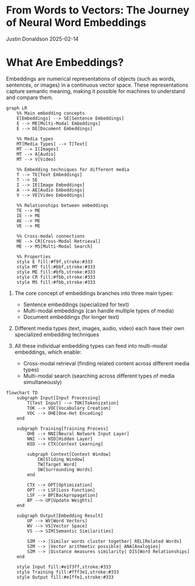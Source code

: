 # From Words to Vectors: The Journey of Neural Word Embeddings
Justin Donaldson
2025-02-14

# What Are Embeddings?

Embeddings are numerical representations of objects (such as words,
sentences, or images) in a continuous vector space. These
representations capture semantic meaning, making it possible for
machines to understand and compare them.

``` mermaid
graph LR
    %% Main embedding concepts
    E[Embeddings] --> SE[Sentence Embeddings]
    E --> ME[Multi-Modal Embeddings]
    E --> DE[Document Embeddings]
    
    %% Media types
    MT[Media Types] --> T[Text]
    MT --> I[Images]
    MT --> A[Audio]
    MT --> V[Video]
    
    %% Embedding techniques for different media
    T --> TE[Text Embeddings]
    T --> SE
    I --> IE[Image Embeddings]
    A --> AE[Audio Embeddings]
    V --> VE[Video Embeddings]
    
    %% Relationships between embeddings
    TE --> ME
    IE --> ME
    AE --> ME
    VE --> ME
    
    %% Cross-modal connections
    ME --> CR[Cross-Modal Retrieval]
    ME --> MS[Multi-Modal Search]
    
    %% Properties
    style E fill:#f9f,stroke:#333
    style MT fill:#bbf,stroke:#333
    style ME fill:#bfb,stroke:#333
    style CR fill:#fbb,stroke:#333
    style MS fill:#fbb,stroke:#333
```

1.  The core concept of embeddings branches into three main types:

    - Sentence embeddings (specialized for text)
    - Multi-modal embeddings (can handle multiple types of media)
    - Document embeddings (for longer text)

2.  Different media types (text, images, audio, video) each have their
    own specialized embedding techniques

3.  All these individual embedding types can feed into multi-modal
    embeddings, which enable:

    - Cross-modal retrieval (finding related content across different
      media types)
    - Multi-modal search (searching across different types of media
      simultaneously)

``` mermaid
flowchart TD
    subgraph Input[Input Processing]
        T[Text Input] --> TOK[Tokenization]
        TOK --> VOC[Vocabulary Creation]
        VOC --> OHE[One-Hot Encoding]
    end

    subgraph Training[Training Process]
        OHE --> NNI[Neural Network Input Layer]
        NNI --> HID[Hidden Layer]
        HID --> CTX[Context Learning]
        
        subgraph Context[Context Window]
            CW[Sliding Window]
            TW[Target Word]
            SW[Surrounding Words]
        end
        
        CTX --> OPT[Optimization]
        OPT --> LSF[Loss Function]
        LSF --> BP[Backpropagation]
        BP --> UP[Update Weights]
    end

    subgraph Output[Embedding Result]
        UP --> WV[Word Vectors]
        WV --> VS[Vector Space]
        VS --> SIM[Semantic Similarities]
        
        SIM --> |Similar words cluster together| REL[Related Words]
        SIM --> |Vector arithmetic possible| ANA[Analogies]
        SIM --> |Distance measures similarity| DIS[Word Relationships]
    end

    style Input fill:#e1f3ff,stroke:#333
    style Training fill:#fff3e1,stroke:#333
    style Output fill:#e1ffe1,stroke:#333
```
